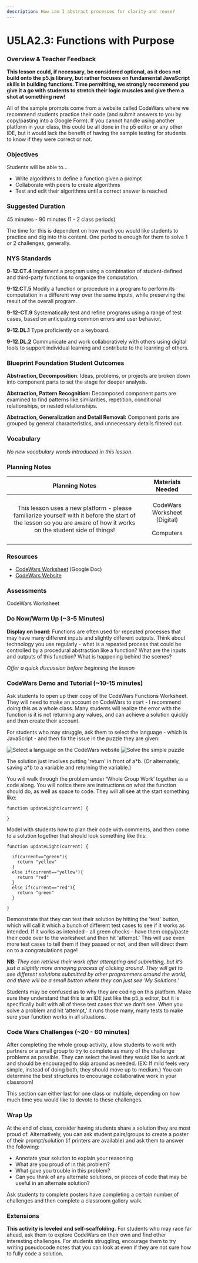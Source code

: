 ```yaml
---
description: How can I abstract processes for clarity and reuse?
---
```


# U5LA2.3: Functions with Purpose

### Overview & Teacher Feedback

**This lesson could, if necessary, be considered optional, as it does not build onto the p5.js library, but rather focuses on fundamental JavaScript skills in building functions. Time permitting, we strongly recommend you give it a go with students to stretch their logic muscles and give them a shot at something new!**

All of the sample prompts come from a website called CodeWars where we recommend students practice their code (and submit answers to you by copy/pasting into a Google Form). If you cannot handle using another platform in your class, this could be all done in the p5 editor or any other IDE, but it would lack the benefit of having the sample testing for students to know if they were correct or not.

### Objectives

Students will be able to…

* Write algorithms to define a function given a prompt&#x20;
* Collaborate with peers to create algorithms&#x20;
* Test and edit their algorithms until a correct answer is reached

### Suggested Duration

45 minutes - 90 minutes (1 - 2 class periods)

The time for this is dependent on how much you would like students to practice and dig into this content. One period is enough for them to solve 1 or 2 challenges, generally.

### NYS Standards

**9-12.CT.4** Implement a program using a combination of student-defined and third-party functions to organize the computation.

**9-12.CT.5** Modify a function or procedure in a program to perform its computation in a different way over the same inputs, while preserving the result of the overall program.

**9-12-CT.9** Systematically test and refine programs using a range of test cases, based on anticipating common errors and user behavior.

**9-12.DL.1** Type proficiently on a keyboard.

**9-12.DL.2** Communicate and work collaboratively with others using digital tools to support individual learning and contribute to the learning of others.

### Blueprint Foundation Student Outcomes

**Abstraction, Decomposition**: Ideas, problems, or projects are broken down into component parts to set the stage for deeper analysis.

**Abstraction, Pattern Recognition:** Decomposed component parts are examined to find patterns like similarities, repetition, conditional relationships, or nested relationships.

**Abstraction, Generalization and Detail Removal:** Component parts are grouped by general characteristics, and unnecessary details filtered out.

### Vocabulary

_No new vocabulary words introduced in this lesson._

### Planning Notes

|                                                                            Planning Notes                                                                            |                   Materials Needed                   |
| :------------------------------------------------------------------------------------------------------------------------------------------------------------------: | :--------------------------------------------------: |
| This lesson uses a new platform - please familiarize yourself with it before the start of the lesson so you are aware of how it works on the student side of things! | <p>CodeWars Worksheet (Digital) </p><p>Computers</p> |

### Resources

* [CodeWars Worksheet](https://docs.google.com/document/d/1QmK9lk1sl4DiIpL33qtauk6C6lFki-XpGXSXY3hAGes/copy) (Google Doc)&#x20;
* [CodeWars Website](https://www.codewars.com)

### Assessments

CodeWars Worksheet

### Do Now/Warm Up (\~3-5 Minutes)

**Display on board:** Functions are often used for repeated processes that may have many different inputs and slightly different outputs. Think about technology you use regularly - what is a repeated process that could be controlled by a procedural abstraction like a function? What are the inputs and outputs of this function? What is happening behind the scenes?

_Offer a quick discussion before beginning the lesson_

### CodeWars Demo and Tutorial (\~10-15 minutes)

Ask students to open up their copy of the CodeWars Functions Worksheet. They will need to make an account on CodeWars to start - I recommend doing this as a whole class. Many students will realize the error with the function is it is not returning any values, and can achieve a solution quickly and then create their account.

For students who may struggle, ask them to select the language - which is JavaScript - and then fix the issue in the puzzle they are given:

![Select a language on the CodeWars website](<../.gitbook/assets/Screen Shot 2022-03-18 at 10.07.58 AM.png>) ![Solve the simple puzzle](<../.gitbook/assets/Screen Shot 2022-03-18 at 10.08.25 AM.png>)

The solution just involves putting 'return' in front of a\*b. (Or alternately, saving a\*b to a variable and returning the variable.)

You will walk through the problem under ‘Whole Group Work’ together as a code along. You will notice there are instructions on what the function should do, as well as space to code. They will all see at the start something like:

```
function updateLight(current) {

}
```

Model with students how to plan their code with comments, and then come to a solution together that should look something like this:

```
function updateLight(current) {
  
  if(current=="green"){
    return "yellow"
  }
  else if(current=="yellow"){
    return "red"
  }
  else if(current=="red"){
    return "green"
  }

}
```

Demonstrate that they can test their solution by hitting the 'test' button, which will call it which a bunch of different test cases to see if it works as intended. If it works as intended - all green checks - have them copy/paste their code over to the worksheet and then hit 'attempt.' This will use even more test cases to tell them if they passed or not, and then will direct them on to a congratulations page!

**NB**: _They can retrieve their work after attempting and submitting, but it’s just a slightly more annoying process of clicking around. They will get to see different solutions submitted by other programmers around the world, and there will be a small button where they can just see 'My Solutions.'_

Students may be confused as to why they are coding on this platform. Make sure they understand that this is an IDE just like the p5.js editor, but it is specifically built with all of these test cases that we don’t see. When you solve a problem and hit ‘attempt,’ it runs those many, many tests to make sure your function works in all situations.

### Code Wars Challenges (\~20 - 60 minutes)

After completing the whole group activity, allow students to work with partners or a small group to try to complete as many of the challenge problems as possible. They can select the level they would like to work at and should be encouraged to skip around as needed. (EX: If mild feels very simple, instead of doing both, they should move up to medium.) You can determine the best structures to encourage collaborative work in your classroom!

This section can either last for one class or multiple, depending on how much time you would like to devote to these challenges.

### Wrap Up

At the end of class, consider having students share a solution they are most proud of. Alternatively, you can ask student pairs/groups to create a poster of their prompt/solution (if printers are available) and ask them to answer the following:

* Annotate your solution to explain your reasoning&#x20;
* What are you proud of in this problem?&#x20;
* What gave you trouble in this problem?&#x20;
* Can you think of any alternate solutions, or pieces of code that may be useful in an alternate solution?

Ask students to complete posters have completing a certain number of challenges and then complete a classroom gallery walk.

### Extensions

**This activity is leveled and self-scaffolding.** For students who may race far ahead, ask them to explore CodeWars on their own and find other interesting challenges. For students struggling, encourage them to try writing pseudocode notes that you can look at even if they are not sure how to fully code a solution.
